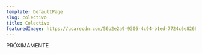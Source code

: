 ```yaml
---
template: DefaultPage
slug: colectivo
title: Colectivo
featuredImage: https://ucarecdn.com/56b2e2a9-9306-4c94-b1ed-7724c6e8268e/
---
```

PRÓXIMAMENTE